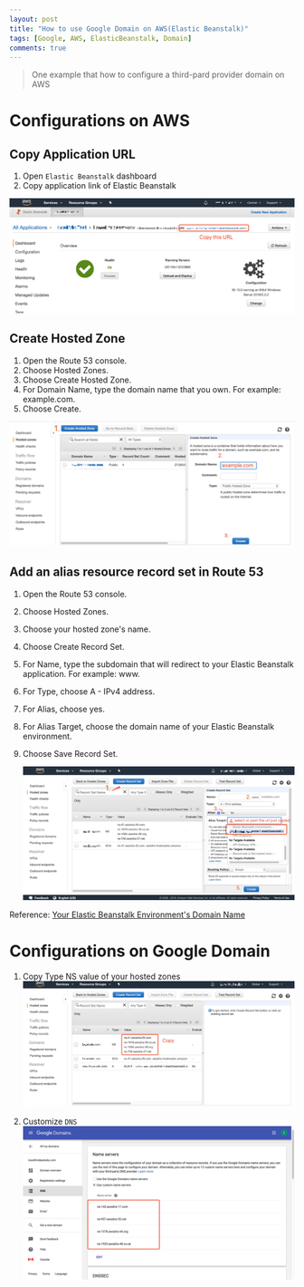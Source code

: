 ```yaml
---
layout: post
title: "How to use Google Domain on AWS(Elastic Beanstalk)"
tags: [Google, AWS, ElasticBeanstalk, Domain]
comments: true
---
```


> One example that how to configure a third-pard provider domain on AWS

# Configurations on AWS

## Copy Application URL
1.  Open `Elastic Beanstalk` dashboard
2.  Copy application link of Elastic Beanstalk 
     
   ![](https://github.com/Lei1025/ImgRepo/blob/master/myblog/1555728126937.jpg?raw=true)

## Create Hosted Zone
1.  Open the Route 53 console.
2.  Choose Hosted Zones.
3.  Choose Create Hosted Zone.
4.  For Domain Name, type the domain name that you own. For example: example.com.
5.  Choose Create.
   
   ![](https://github.com/Lei1025/ImgRepo/blob/master/myblog/1555728266764.jpg?raw=true)

## Add an alias resource record set in Route 53

1. Open the Route 53 console.
2. Choose Hosted Zones.
3. Choose your hosted zone's name.
4. Choose Create Record Set.
5. For Name, type the subdomain that will redirect to your Elastic Beanstalk application. For example: www.
6. For Type, choose A - IPv4 address.
7. For Alias, choose yes.
8. For Alias Target, choose the domain name of your Elastic Beanstalk environment.
9. Choose Save Record Set.
    
    ![](https://github.com/Lei1025/ImgRepo/blob/master/myblog/1555728600164.jpg?raw=true)

Reference: [Your Elastic Beanstalk Environment's Domain Name](https://docs.aws.amazon.com/elasticbeanstalk/latest/dg/customdomains.html)

# Configurations on Google Domain
1. Copy Type NS value of your hosted zones
   ![](https://github.com/Lei1025/ImgRepo/blob/master/myblog/1555728835621.jpg?raw=true)

2. Customize `DNS`
   ![Google Domian Example](https://github.com/Lei1025/ImgRepo/blob/master/myblog/1555733510851.jpg?raw=true)
